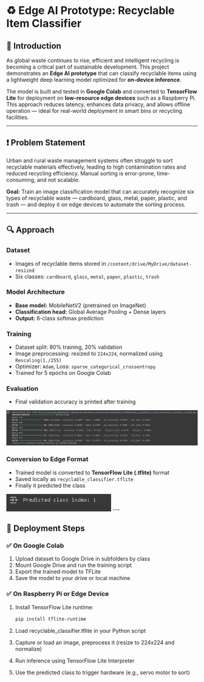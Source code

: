 # ♻️ Edge AI Prototype: Recyclable Item Classifier

## 📘 Introduction

As global waste continues to rise, efficient and intelligent recycling is becoming a critical part of sustainable development. This project demonstrates an **Edge AI prototype** that can classify recyclable items using a lightweight deep learning model optimized for **on-device inference**.

The model is built and tested in **Google Colab** and converted to **TensorFlow Lite** for deployment on **low-resource edge devices** such as a Raspberry Pi. This approach reduces latency, enhances data privacy, and allows offline operation — ideal for real-world deployment in smart bins or recycling facilities.

---

## ❗ Problem Statement

Urban and rural waste management systems often struggle to sort recyclable materials effectively, leading to high contamination rates and reduced recycling efficiency. Manual sorting is error-prone, time-consuming, and not scalable.

**Goal:** Train an image classification model that can accurately recognize six types of recyclable waste — cardboard, glass, metal, paper, plastic, and trash — and deploy it on edge devices to automate the sorting process.

---

## 🔍 Approach

### Dataset
- Images of recyclable items stored in `/content/drive/MyDrive/dataset-resized`
- Six classes: `cardboard`, `glass`, `metal`, `paper`, `plastic`, `trash`

### Model Architecture
- **Base model:** MobileNetV2 (pretrained on ImageNet)
- **Classification head:** Global Average Pooling + Dense layers
- **Output:** 6-class softmax prediction

### Training
- Dataset split: 80% training, 20% validation
- Image preprocessing: resized to `224x224`, normalized using `Rescaling(1./255)`
- Optimizer: `Adam`, Loss: `sparse_categorical_crossentropy`
- Trained for 5 epochs on Google Colab

### Evaluation
- Final validation accuracy is printed after training
<img src = "accuracy.PNG">

### Conversion to Edge Format
- Trained model is converted to **TensorFlow Lite (.tflite)** format
- Saved locally as `recyclable_classifier.tflite`
- Finally it predicted the class
<img src = "predicted_class.PNG">
---

## 🚀 Deployment Steps

### ✅ On Google Colab
1. Upload dataset to Google Drive in subfolders by class
2. Mount Google Drive and run the training script
3. Export the trained model to TFLite
4. Save the model to your drive or local machine

### ✅ On Raspberry Pi or Edge Device
1. Install TensorFlow Lite runtime:
   ```bash
   pip install tflite-runtime
2. Load recyclable_classifier.tflite in your Python script

3. Capture or load an image, preprocess it (resize to 224x224 and normalize)

4. Run inference using TensorFlow Lite Interpreter

5. Use the predicted class to trigger hardware (e.g., servo motor to sort)


